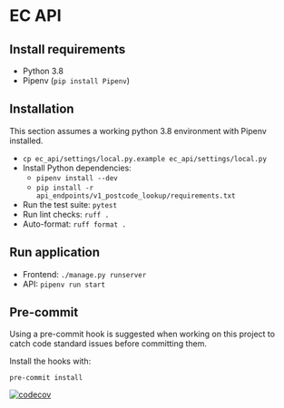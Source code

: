 # EC API


## Install requirements

* Python 3.8
* Pipenv (`pip install Pipenv`)

## Installation

This section assumes a working python 3.8 environment with Pipenv installed.

* `cp ec_api/settings/local.py.example ec_api/settings/local.py`
* Install Python dependencies:
    * `pipenv install --dev`
    * `pip install -r api_endpoints/v1_postcode_lookup/requirements.txt`
* Run the test suite: `pytest`
* Run lint checks: `ruff .`
* Auto-format: `ruff format .`

## Run application

- Frontend: `./manage.py runserver`
- API: `pipenv run start`

## Pre-commit

Using a pre-commit hook is suggested when working on this project to catch
code standard issues before committing them.

Install the hooks with:

`pre-commit install`


[![codecov](https://codecov.io/gh/DemocracyClub/ec-api-proxy/branch/hotfix/dependency-upgrades/graph/badge.svg?token=M9VDGSYISQ)](https://codecov.io/gh/DemocracyClub/ec-api-proxy)
